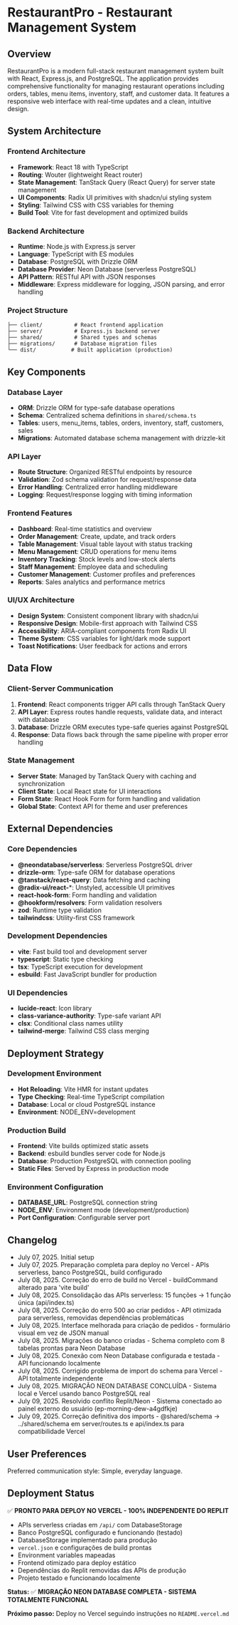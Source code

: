 # RestaurantPro - Restaurant Management System

## Overview

RestaurantPro is a modern full-stack restaurant management system built with React, Express.js, and PostgreSQL. The application provides comprehensive functionality for managing restaurant operations including orders, tables, menu items, inventory, staff, and customer data. It features a responsive web interface with real-time updates and a clean, intuitive design.

## System Architecture

### Frontend Architecture
- **Framework**: React 18 with TypeScript
- **Routing**: Wouter (lightweight React router)
- **State Management**: TanStack Query (React Query) for server state management
- **UI Components**: Radix UI primitives with shadcn/ui styling system
- **Styling**: Tailwind CSS with CSS variables for theming
- **Build Tool**: Vite for fast development and optimized builds

### Backend Architecture
- **Runtime**: Node.js with Express.js server
- **Language**: TypeScript with ES modules
- **Database**: PostgreSQL with Drizzle ORM
- **Database Provider**: Neon Database (serverless PostgreSQL)
- **API Pattern**: RESTful API with JSON responses
- **Middleware**: Express middleware for logging, JSON parsing, and error handling

### Project Structure
```
├── client/          # React frontend application
├── server/          # Express.js backend server
├── shared/          # Shared types and schemas
├── migrations/      # Database migration files
└── dist/           # Built application (production)
```

## Key Components

### Database Layer
- **ORM**: Drizzle ORM for type-safe database operations
- **Schema**: Centralized schema definitions in `shared/schema.ts`
- **Tables**: users, menu_items, tables, orders, inventory, staff, customers, sales
- **Migrations**: Automated database schema management with drizzle-kit

### API Layer
- **Route Structure**: Organized RESTful endpoints by resource
- **Validation**: Zod schema validation for request/response data
- **Error Handling**: Centralized error handling middleware
- **Logging**: Request/response logging with timing information

### Frontend Features
- **Dashboard**: Real-time statistics and overview
- **Order Management**: Create, update, and track orders
- **Table Management**: Visual table layout with status tracking
- **Menu Management**: CRUD operations for menu items
- **Inventory Tracking**: Stock levels and low-stock alerts
- **Staff Management**: Employee data and scheduling
- **Customer Management**: Customer profiles and preferences
- **Reports**: Sales analytics and performance metrics

### UI/UX Architecture
- **Design System**: Consistent component library with shadcn/ui
- **Responsive Design**: Mobile-first approach with Tailwind CSS
- **Accessibility**: ARIA-compliant components from Radix UI
- **Theme System**: CSS variables for light/dark mode support
- **Toast Notifications**: User feedback for actions and errors

## Data Flow

### Client-Server Communication
1. **Frontend**: React components trigger API calls through TanStack Query
2. **API Layer**: Express routes handle requests, validate data, and interact with database
3. **Database**: Drizzle ORM executes type-safe queries against PostgreSQL
4. **Response**: Data flows back through the same pipeline with proper error handling

### State Management
- **Server State**: Managed by TanStack Query with caching and synchronization
- **Client State**: Local React state for UI interactions
- **Form State**: React Hook Form for form handling and validation
- **Global State**: Context API for theme and user preferences

## External Dependencies

### Core Dependencies
- **@neondatabase/serverless**: Serverless PostgreSQL driver
- **drizzle-orm**: Type-safe ORM for database operations
- **@tanstack/react-query**: Data fetching and caching
- **@radix-ui/react-***: Unstyled, accessible UI primitives
- **react-hook-form**: Form handling and validation
- **@hookform/resolvers**: Form validation resolvers
- **zod**: Runtime type validation
- **tailwindcss**: Utility-first CSS framework

### Development Dependencies
- **vite**: Fast build tool and development server
- **typescript**: Static type checking
- **tsx**: TypeScript execution for development
- **esbuild**: Fast JavaScript bundler for production

### UI Dependencies
- **lucide-react**: Icon library
- **class-variance-authority**: Type-safe variant API
- **clsx**: Conditional class names utility
- **tailwind-merge**: Tailwind CSS class merging

## Deployment Strategy

### Development Environment
- **Hot Reloading**: Vite HMR for instant updates
- **Type Checking**: Real-time TypeScript compilation
- **Database**: Local or cloud PostgreSQL instance
- **Environment**: NODE_ENV=development

### Production Build
- **Frontend**: Vite builds optimized static assets
- **Backend**: esbuild bundles server code for Node.js
- **Database**: Production PostgreSQL with connection pooling
- **Static Files**: Served by Express in production mode

### Environment Configuration
- **DATABASE_URL**: PostgreSQL connection string
- **NODE_ENV**: Environment mode (development/production)
- **Port Configuration**: Configurable server port

## Changelog

- July 07, 2025. Initial setup
- July 07, 2025. Preparação completa para deploy no Vercel - APIs serverless, banco PostgreSQL, build configurado
- July 08, 2025. Correção do erro de build no Vercel - buildCommand alterado para 'vite build'
- July 08, 2025. Consolidação das APIs serverless: 15 funções → 1 função única (api/index.ts)
- July 08, 2025. Correção do erro 500 ao criar pedidos - API otimizada para serverless, removidas dependências problemáticas
- July 08, 2025. Interface melhorada para criação de pedidos - formulário visual em vez de JSON manual
- July 08, 2025. Migrações do banco criadas - Schema completo com 8 tabelas prontas para Neon Database
- July 08, 2025. Conexão com Neon Database configurada e testada - API funcionando localmente
- July 08, 2025. Corrigido problema de import do schema para Vercel - API totalmente independente
- July 08, 2025. MIGRAÇÃO NEON DATABASE CONCLUÍDA - Sistema local e Vercel usando banco PostgreSQL real
- July 09, 2025. Resolvido conflito Replit/Neon - Sistema conectado ao painel externo do usuário (ep-morning-dew-a4gdfkje)
- July 09, 2025. Correção definitiva dos imports - @shared/schema → ../shared/schema em server/routes.ts e api/index.ts para compatibilidade Vercel

## User Preferences

Preferred communication style: Simple, everyday language.

## Deployment Status

✅ **PRONTO PARA DEPLOY NO VERCEL - 100% INDEPENDENTE DO REPLIT**

- APIs serverless criadas em `/api/` com DatabaseStorage
- Banco PostgreSQL configurado e funcionando (testado)
- DatabaseStorage implementado para produção
- `vercel.json` e configurações de build prontas
- Environment variables mapeadas
- Frontend otimizado para deploy estático
- Dependências do Replit removidas das APIs de produção
- Projeto testado e funcionando localmente

**Status:** ✅ **MIGRAÇÃO NEON DATABASE COMPLETA - SISTEMA TOTALMENTE FUNCIONAL**

**Próximo passo:** Deploy no Vercel seguindo instruções no `README.vercel.md`
